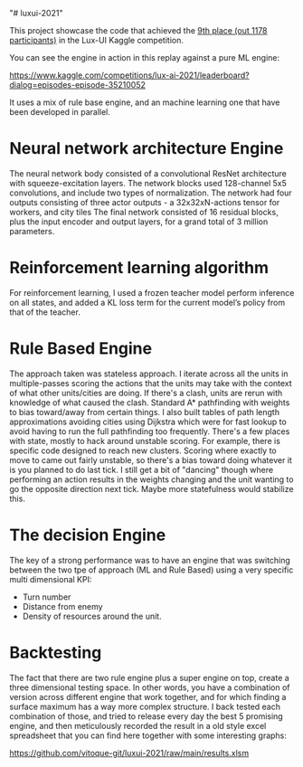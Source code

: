 "# luxui-2021" 

This project showcase the code that achieved the [9th place (out 1178 participants)](https://www.kaggle.com/competitions/lux-ai-2021/leaderboard?) in the Lux-UI Kaggle competition.

You can see the engine in action in this replay against a pure ML engine:

https://www.kaggle.com/competitions/lux-ai-2021/leaderboard?dialog=episodes-episode-35210052

It uses a mix of rule base engine, and an machine learning one that have been developed in parallel.

# Neural network architecture Engine
The neural network body consisted of a convolutional ResNet architecture with squeeze-excitation layers. 
The network blocks used 128-channel 5x5 convolutions, and include two types of normalization. 
The network had four outputs consisting of three actor outputs - a 32x32xN-actions tensor for workers, and city tiles 
The final network consisted of 16 residual blocks, plus the input encoder and output layers, for a grand total of 3 million parameters.

# Reinforcement learning algorithm
For reinforcement learning, I used a frozen teacher model perform inference on all states, and added a KL loss term for the current model’s policy from that of the teacher. 

# Rule Based Engine
The approach taken was stateless approach. 
I iterate across all the units in multiple-passes scoring the actions that the units may take with the context of what other units/cities are doing. If there's a clash, units are rerun with knowledge of what caused the clash. Standard A* pathfinding with weights to bias toward/away from certain things. I also built tables of path length approximations avoiding cities using Dijkstra which were for fast lookup to avoid having to run the full pathfinding too frequently.
There's a few places with state, mostly to hack around unstable scoring. For example, there is specific code designed to reach new clusters. Scoring where exactly to move to came out fairly unstable, so there's a bias toward doing whatever it is you planned to do last tick. I still get a bit of "dancing" though where performing an action results in the weights changing and the unit wanting to go the opposite direction next tick. Maybe more statefulness would stabilize this.

# The decision Engine
The key of a strong performance was to have an engine that was switching between the two tpe of approach (ML and Rule Based) using a very specific multi dimensional KPI:
- Turn number
- Distance from enemy
- Density of resources around the unit.

# Backtesting
The fact that there are two rule engine plus a super engine on top, create a three dimensional testing space. 
In other words, you have a combination of version across different engine that work together, and for which finding a surface maximum has a way more complex structure.
I back tested each combination of those, and tried to release every day the best 5 promising engine, and then meticulously recorded the result in a old style excel spreadsheet that you can find here together with some interesting graphs:

https://github.com/vitoque-git/luxui-2021/raw/main/results.xlsm
